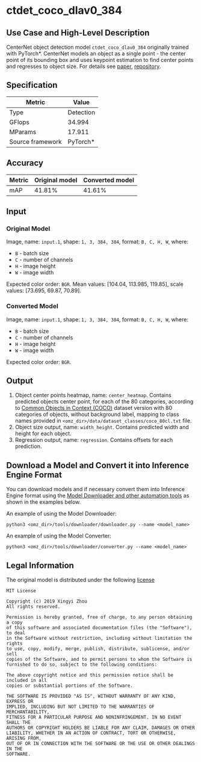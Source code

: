 # ctdet_coco_dlav0_384

## Use Case and High-Level Description

CenterNet object detection model `ctdet_coco_dlav0_384` originally trained with PyTorch\*.
CenterNet models an object as a single point - the center point of its bounding box
and uses keypoint estimation to find center points and regresses to object size.
For details see [paper](https://arxiv.org/abs/1904.07850), [repository](https://github.com/xingyizhou/CenterNet/).

## Specification

| Metric                          | Value                                     |
|---------------------------------|-------------------------------------------|
| Type                            | Detection                                 |
| GFlops                          | 34.994                                    |
| MParams                         | 17.911                                    |
| Source framework                | PyTorch\*                                 |

## Accuracy

| Metric | Original model | Converted model |
| ------ | -------------- | --------------- |
| mAP    | 41.81%          | 41.61%         |

## Input

### Original Model

Image, name: `input.1`, shape: `1, 3, 384, 384`, format: `B, C, H, W`, where:

- `B` - batch size
- `C` - number of channels
- `H` - image height
- `W` - image width

Expected color order: `BGR`.
Mean values: [104.04, 113.985, 119.85], scale values: [73.695, 69.87, 70.89].

### Converted Model

Image, name: `input.1`, shape: `1, 3, 384, 384`, format: `B, C, H, W`, where:

- `B` - batch size
- `C` - number of channels
- `H` - image height
- `W` - image width

Expected color order: `BGR`.

## Output

1. Object center points heatmap, name: `center_heatmap`. Contains predicted objects center point, for each of the 80 categories, according to [Common Objects in Context (COCO)](https://cocodataset.org/#home) dataset version with 80 categories of objects, without background label, mapping to class names provided in `<omz_dir>/data/dataset_classes/coco_80cl.txt` file.
2. Object size output, name: `width_height`. Contains predicted width and height for each object.
3. Regression output, name: `regression`. Contains offsets for each prediction.

## Download a Model and Convert it into Inference Engine Format

You can download models and if necessary convert them into Inference Engine format using the [Model Downloader and other automation tools](../../../tools/downloader/README.md) as shown in the examples below.

An example of using the Model Downloader:
```
python3 <omz_dir>/tools/downloader/downloader.py --name <model_name>
```

An example of using the Model Converter:
```
python3 <omz_dir>/tools/downloader/converter.py --name <model_name>
```

## Legal Information

The original model is distributed under the following
[license](https://raw.githubusercontent.com/xingyizhou/CenterNet/master/LICENSE)

```
MIT License

Copyright (c) 2019 Xingyi Zhou
All rights reserved.

Permission is hereby granted, free of charge, to any person obtaining a copy
of this software and associated documentation files (the "Software"), to deal
in the Software without restriction, including without limitation the rights
to use, copy, modify, merge, publish, distribute, sublicense, and/or sell
copies of the Software, and to permit persons to whom the Software is
furnished to do so, subject to the following conditions:

The above copyright notice and this permission notice shall be included in all
copies or substantial portions of the Software.

THE SOFTWARE IS PROVIDED "AS IS", WITHOUT WARRANTY OF ANY KIND, EXPRESS OR
IMPLIED, INCLUDING BUT NOT LIMITED TO THE WARRANTIES OF MERCHANTABILITY,
FITNESS FOR A PARTICULAR PURPOSE AND NONINFRINGEMENT. IN NO EVENT SHALL THE
AUTHORS OR COPYRIGHT HOLDERS BE LIABLE FOR ANY CLAIM, DAMAGES OR OTHER
LIABILITY, WHETHER IN AN ACTION OF CONTRACT, TORT OR OTHERWISE, ARISING FROM,
OUT OF OR IN CONNECTION WITH THE SOFTWARE OR THE USE OR OTHER DEALINGS IN THE
SOFTWARE.
```

